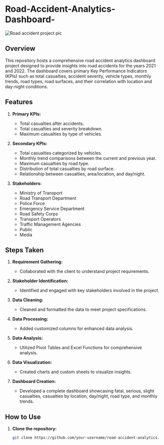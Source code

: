 # Road-Accident-Analytics-Dashboard-
![Road accident project pic](https://github.com/ravirajiitm/Road-Accident-Analytics-Dashboard-/assets/110409857/8c39cc77-7965-455b-9bb0-ede5a1da70dc)

## Overview


This repository hosts a comprehensive road accident analytics dashboard project designed to provide insights into road accidents for the years 2021 and 2022. The dashboard covers primary Key Performance Indicators (KPIs) such as total casualties, accident severity, vehicle types, monthly trends, road types, road surfaces, and their correlation with location and day-night conditions.

## Features

1. **Primary KPIs:**
   - Total casualties after accidents.
   - Total casualties and severity breakdown.
   - Maximum casualties by type of vehicles.

2. **Secondary KPIs:**
   - Total casualties categorized by vehicles.
   - Monthly trend comparisons between the current and previous year.
   - Maximum casualties by road type.
   - Distribution of total casualties by road surface.
   - Relationship between casualties, area/location, and day/night.

3. **Stakeholders:**
   - Ministry of Transport
   - Road Transport Department
   - Police Force
   - Emergency Service Department
   - Road Safety Corps
   - Transport Operators
   - Traffic Management Agencies
   - Public
   - Media

## Steps Taken

1. **Requirement Gathering:**
   - Collaborated with the client to understand project requirements.

2. **Stakeholder Identification:**
   - Identified and engaged with key stakeholders involved in the project.

3. **Data Cleaning:**
   - Cleaned and formatted the data to meet project specifications.

4. **Data Processing:**
   - Added customized columns for enhanced data analysis.

5. **Data Analysis:**
   - Utilized Pivot Tables and Excel Functions for comprehensive analysis.

6. **Data Visualization:**
   - Created charts and custom sheets to visualize insights.

7. **Dashboard Creation:**
   - Developed a complete dashboard showcasing fatal, serious, slight casualties, casualties by location, day/night, road type, and monthly trends.

## How to Use

1. **Clone the repository:**
   ```bash
   git clone https://github.com/your-username/road-accident-analytics.git
